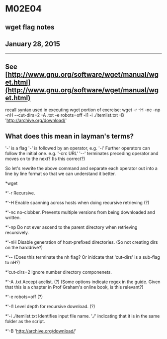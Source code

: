 # M02E04
## wget flag notes
## January 28, 2015
-----
See [http://www.gnu.org/software/wget/manual/wget.html](http://www.gnu.org/software/wget/manual/wget.html)
-----
recall syntax used in executing wget portion of exercise:
wget -r -H -nc -np -nH --cut-dirs=2 -A .txt -e robots=off -l1 -i ./itemlist.txt -B 'http://archive.org/download/'

What does this mean in layman's terms?
-----
'-' is a flag
'-' is followed by an operator, e.g. '-i'
Further operators can follow the initial one. e.g. '-crc URL'
'--' terminates preceding operator and moves on to the next?  (Is this correct?)

So let's rewrite the above command and separate each operator out into a line by line format so that we can understand it better.

*wget

 *'-r  Recursive.

 *'-H  Enable spanning across hosts when doing recursive retrieving (?)

 *'-nc  no-clobber.  Prevents multiple versions from being downloaded and written.

 *'-np  Do not ever ascend to the parent directory when retrieving recursively.

 *'-nH  Disable generation of host-prefixed directories.  (So not creating dirs on the harddrive?)

 *'--  (Does this terminate the nh flag?  Or inidcate that 'cut-dirs' is a sub-flag to nH?)

 *'cut-dirs=2  Ignore number directory componenets.

 *'-A .txt  Accept acclist.  (?) (Some options indicate regex in the guide.  Given that this is a chapter in Prof Graham's online book, is this relevant?)

 *'-e robots=off (?)

 *'-l1 Level depth for recursive download.  (?)

 *'-i ./itemlist.txt  Identifies input file name.  './' indicating that it is in the same folder as the script.

 *'-B 'http://archive.org/download/'
